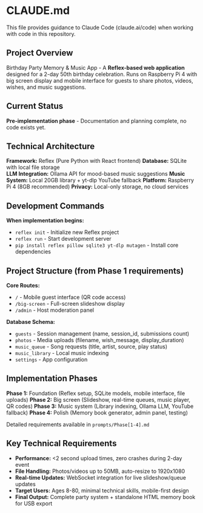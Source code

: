 # CLAUDE.md

This file provides guidance to Claude Code (claude.ai/code) when working with code in this repository.

## Project Overview

Birthday Party Memory & Music App - A **Reflex-based web application** designed for a 2-day 50th birthday celebration. Runs on Raspberry Pi 4 with big screen display and mobile interface for guests to share photos, videos, wishes, and music suggestions.

## Current Status

**Pre-implementation phase** - Documentation and planning complete, no code exists yet.

## Technical Architecture

**Framework:** Reflex (Pure Python with React frontend)
**Database:** SQLite with local file storage  
**LLM Integration:** Ollama API for mood-based music suggestions
**Music System:** Local 20GB library + yt-dlp YouTube fallback
**Platform:** Raspberry Pi 4 (8GB recommended)
**Privacy:** Local-only storage, no cloud services

## Development Commands

**When implementation begins:**
- `reflex init` - Initialize new Reflex project
- `reflex run` - Start development server
- `pip install reflex pillow sqlite3 yt-dlp mutagen` - Install core dependencies

## Project Structure (from Phase 1 requirements)

**Core Routes:**
- `/` - Mobile guest interface (QR code access)
- `/big-screen` - Full-screen slideshow display
- `/admin` - Host moderation panel

**Database Schema:**
- `guests` - Session management (name, session_id, submissions count)
- `photos` - Media uploads (filename, wish_message, display_duration)
- `music_queue` - Song requests (title, artist, source, play status)
- `music_library` - Local music indexing
- `settings` - App configuration

## Implementation Phases

**Phase 1:** Foundation (Reflex setup, SQLite models, mobile interface, file uploads)
**Phase 2:** Big screen (Slideshow, real-time queues, music player, QR codes)
**Phase 3:** Music system (Library indexing, Ollama LLM, YouTube fallback)
**Phase 4:** Polish (Memory book generator, admin panel, testing)

Detailed requirements available in `prompts/Phase[1-4].md`

## Key Technical Requirements

- **Performance:** <2 second upload times, zero crashes during 2-day event
- **File Handling:** Photos/videos up to 50MB, auto-resize to 1920x1080
- **Real-time Updates:** WebSocket integration for live slideshow/queue updates
- **Target Users:** Ages 8-80, minimal technical skills, mobile-first design
- **Final Output:** Complete party system + standalone HTML memory book for USB export